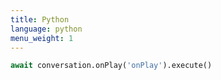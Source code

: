 ```yaml
---
title: Python
language: python
menu_weight: 1
---
```


```python
await conversation.onPlay('onPlay').execute()
```